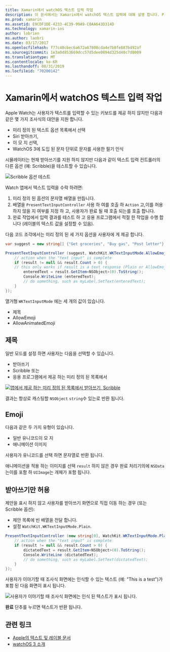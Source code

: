```yaml
---
title: Xamarin에서 watchOS 텍스트 입력 작업
description: 이 문서에서는 Xamarin에서 watchOS 텍스트 입력에 대해 설명 합니다. PresentTextInputController 메서드, scribbling, 일반 텍스트, emojis 및 받아쓰기에 대해 설명 합니다.
ms.prod: xamarin
ms.assetid: E9CDF1DE-4233-4C39-99A9-C0AA643D314D
ms.technology: xamarin-ios
author: lobrien
ms.author: laobri
ms.date: 03/17/2017
ms.openlocfilehash: f77c48cbec6a672a67808cda4e7b8fe887b492af
ms.sourcegitcommit: 1e3a0d853669dcc57d5dee0894d325d40c7d8009
ms.translationtype: MT
ms.contentlocale: ko-KR
ms.lasthandoff: 08/31/2019
ms.locfileid: "70200142"
---
```

# <a name="working-with-watchos-text-input-in-xamarin"></a>Xamarin에서 watchOS 텍스트 입력 작업

Apple Watch는 사용자가 텍스트를 입력할 수 있는 키보드를 제공 하지 않지만 다음과 같은 몇 가지 조사식의 대안을 지원 합니다.

- 미리 정의 된 텍스트 옵션 목록에서 선택
- Siri 받아쓰기,
- 이 모 지 선택,
- WatchOS 3에 도입 된 문자 단위로 문자를 사용한 필기 인식

시뮬레이터는 현재 받아쓰기를 지원 하지 않지만 다음과 같이 텍스트 입력 컨트롤러의 다른 옵션 (예: Scribble)을 테스트할 수 있습니다.

![](text-input-images/textinput-sml.png "Scribble 옵션 테스트")

Watch 앱에서 텍스트 입력을 수락 하려면:

1. 미리 정의 된 옵션의 문자열 배열을 만듭니다.
2. 배열을 `PresentTextInputController` 사용 하 여를 호출 하 `Action` 고,이를 허용 하지 않을 지 여부를 지정 하 고, 사용자가 완료 될 때 호출 되는를 호출 합니다.
3. 완료 작업에서 입력 결과를 테스트 하 고 응용 프로그램에서 적절 한 작업을 수행 합니다 (레이블의 텍스트 값을 설정할 수 있음).

다음 코드 조각에서는 미리 정의 된 세 가지 옵션을 사용자에 게 제공 합니다.

```csharp
var suggest = new string[] {"Get groceries", "Buy gas", "Post letter"};

PresentTextInputController (suggest, WatchKit.WKTextInputMode.AllowEmoji, (result) => {
    // action when the "text input" is complete
    if (result != null && result.Count > 0) {
    // this only works if result is a text response (Plain or AllowEmoji)
        enteredText = result.GetItem<NSObject>(0).ToString();
        Console.WriteLine (enteredText);
        // do something, such as myLabel.SetText(enteredText);
    }
});
```

열거형 `WKTextInputMode` 에는 세 개의 값이 있습니다.

- 제목
- AllowEmoji
- AllowAnimatedEmoji

## <a name="plain"></a>제목

일반 모드를 설정 하면 사용자는 다음을 선택할 수 있습니다.

- 받아쓰기
- Scribble 또는
- 응용 프로그램에서 제공 하는 미리 정의 된 목록에서

[![](text-input-images/plain-scribble-sml.png "앱에서 제공 하는 미리 정의 된 목록에서 받아쓰기, Scribble")](text-input-images/plain-scribble.png#lightbox)

결과는 항상로 캐스팅할 `NSObject` `string`수 있는로 반환 됩니다.

## <a name="emoji"></a>Emoji

다음과 같은 두 가지 유형이 있습니다.

- 일반 유니코드이 모 지
- 애니메이션 이미지

사용자가 유니코드를 선택 하면 문자열로 반환 됩니다.

애니메이션을 적용 하는 이미지를 선택 `result` 하지 않은 경우 완료 처리기의에 `NSData` 는이를 포함 하 `UIImage`는 개체가 포함 됩니다.

## <a name="accepting-dictation-only"></a>받아쓰기만 허용

제안을 표시 하지 않고 사용자를 받아쓰기 화면으로 직접 이동 하는 경우 (또는 Scribble 옵션):

- 제안 목록에 빈 배열을 전달 합니다.
- 설정 `WatchKit.WKTextInputMode.Plain`.

```csharp
PresentTextInputController (new string[0], WatchKit.WKTextInputMode.Plain, (result) => {
    // action when the "text input" is complete
    if (result != null && result.Count > 0) {
        dictatedText = result.GetItem<NSObject>(0).ToString();
        Console.WriteLine (dictatedText);
        // do something, such as myLabel.SetText(dictatedText);
    }
});
```

사용자가 이야기할 때 조사식 화면에는 인식할 수 있는 텍스트 (예: "This is a test")가 포함 된 다음 화면이 표시 됩니다.

![](text-input-images/dictation.png "사용자가 이야기할 때 조사식 화면에는 인식 된 텍스트가 표시 됩니다.")

**완료** 단추를 누르면 텍스트가 반환 됩니다.



## <a name="related-links"></a>관련 링크

- [Apple의 텍스트 및 레이블 문서](https://developer.apple.com/library/ios/documentation/General/Conceptual/WatchKitProgrammingGuide/TextandLabels.html)
- [watchOS 3 소개](~/ios/watchos/platform/introduction-to-watchos3/index.md)

